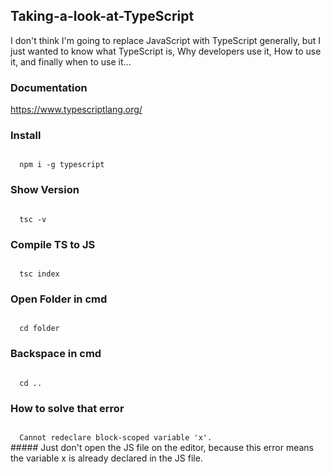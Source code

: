 ## Taking-a-look-at-TypeScript
I don't think I'm going to replace JavaScript with TypeScript generally, but I just wanted to know what TypeScript is, Why developers use it, How to use it, and finally when to use it...

### Documentation
https://www.typescriptlang.org/

### Install
<code>
  npm i -g typescript
</code>

### Show Version
<code>
  tsc -v
</code>

### Compile TS to JS
<code>
  tsc index
</code>

### Open Folder in cmd
<code>
  cd folder
</code>

### Backspace in cmd
<code>
  cd ..
</code>

### How to solve that error
<code>
  Cannot redeclare block-scoped variable 'x'.
</code>
##### Just don't open the JS file on the editor, because this error means the variable x is already declared in the JS file.
